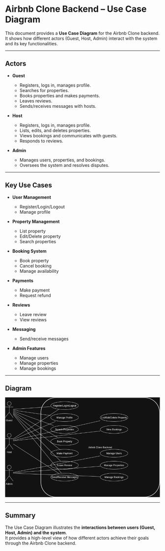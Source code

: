 # Airbnb Clone Backend – Use Case Diagram

This document provides a **Use Case Diagram** for the Airbnb Clone backend.  
It shows how different actors (Guest, Host, Admin) interact with the system and its key functionalities.

---

## Actors
- **Guest**
  - Registers, logs in, manages profile.
  - Searches for properties.
  - Books properties and makes payments.
  - Leaves reviews.
  - Sends/receives messages with hosts.

- **Host**
  - Registers, logs in, manages profile.
  - Lists, edits, and deletes properties.
  - Views bookings and communicates with guests.
  - Responds to reviews.

- **Admin**
  - Manages users, properties, and bookings.
  - Oversees the system and resolves disputes.

---

## Key Use Cases
- **User Management**
  - Register/Login/Logout
  - Manage profile

- **Property Management**
  - List property
  - Edit/Delete property
  - Search properties

- **Booking System**
  - Book property
  - Cancel booking
  - Manage availability

- **Payments**
  - Make payment
  - Request refund

- **Reviews**
  - Leave review
  - View reviews

- **Messaging**
  - Send/receive messages

- **Admin Features**
  - Manage users
  - Manage properties
  - Manage bookings

---

## Diagram
![Use Case Diagram](./use-case-diagram.png)

---

## Summary
The Use Case Diagram illustrates the **interactions between users (Guest, Host, Admin) and the system**.  
It provides a high-level view of how different actors achieve their goals through the Airbnb Clone backend.
